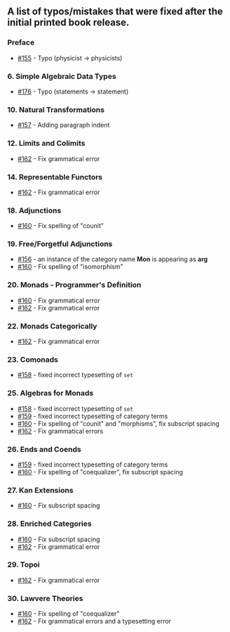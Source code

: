 ## A list of typos/mistakes that were fixed after the initial printed book release.

### Preface

* [#155](https://github.com/hmemcpy/milewski-ctfp-pdf/pull/155) - Typo (physicist -> physicists)

### 6. Simple Algebraic Data Types

* [#176](https://github.com/hmemcpy/milewski-ctfp-pdf/pull/176) - Typo (statements -> statement)

### 10. Natural Transformations

* [#157](https://github.com/hmemcpy/milewski-ctfp-pdf/pull/157) - Adding paragraph indent

### 12. Limits and Colimits

* [#162](https://github.com/hmemcpy/milewski-ctfp-pdf/pull/162) - Fix grammatical error

### 14. Representable Functors

* [#162](https://github.com/hmemcpy/milewski-ctfp-pdf/pull/162) - Fix grammatical error

### 18. Adjunctions

* [#160](https://github.com/hmemcpy/milewski-ctfp-pdf/pull/160) - Fix spelling of "counit"

### 19. Free/Forgetful Adjunctions

* [#156](https://github.com/hmemcpy/milewski-ctfp-pdf/pull/156) - an instance of the category name **Mon** is appearing as **arg**
* [#160](https://github.com/hmemcpy/milewski-ctfp-pdf/pull/160) - Fix spelling of "isomorphism"

### 20. Monads - Programmer's Definition

* [#160](https://github.com/hmemcpy/milewski-ctfp-pdf/pull/160) - Fix grammatical error
* [#162](https://github.com/hmemcpy/milewski-ctfp-pdf/pull/162) - Fix grammatical error

### 22. Monads Categorically

* [#162](https://github.com/hmemcpy/milewski-ctfp-pdf/pull/162) - Fix grammatical error

### 23. Comonads

* [#158](https://github.com/hmemcpy/milewski-ctfp-pdf/pull/158) - fixed incorrect typesetting of `set`

### 25. Algebras for Monads

* [#158](https://github.com/hmemcpy/milewski-ctfp-pdf/pull/158) - fixed incorrect typesetting of `set`
* [#159](https://github.com/hmemcpy/milewski-ctfp-pdf/pull/159) - fixed incorrect typesetting of category terms
* [#160](https://github.com/hmemcpy/milewski-ctfp-pdf/pull/160) - Fix spelling of "counit" and "morphisms", fix subscript spacing
* [#162](https://github.com/hmemcpy/milewski-ctfp-pdf/pull/162) - Fix grammatical errors

### 26. Ends and Coends

* [#159](https://github.com/hmemcpy/milewski-ctfp-pdf/pull/159) - fixed incorrect typesetting of category terms
* [#160](https://github.com/hmemcpy/milewski-ctfp-pdf/pull/160) - Fix spelling of "coequalizer", fix subscript spacing

### 27. Kan Extensions

* [#160](https://github.com/hmemcpy/milewski-ctfp-pdf/pull/160) - Fix subscript spacing

### 28. Enriched Categories

* [#160](https://github.com/hmemcpy/milewski-ctfp-pdf/pull/160) - Fix subscript spacing
* [#162](https://github.com/hmemcpy/milewski-ctfp-pdf/pull/162) - Fix grammatical error

### 29. Topoi

* [#162](https://github.com/hmemcpy/milewski-ctfp-pdf/pull/162) - Fix grammatical error

### 30. Lawvere Theories

* [#160](https://github.com/hmemcpy/milewski-ctfp-pdf/pull/160) - Fix spelling of "coequalizer"
* [#162](https://github.com/hmemcpy/milewski-ctfp-pdf/pull/162) - Fix grammatical errors and a typesetting error
